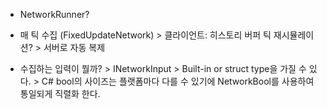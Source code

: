 - NetworkRunner? 

- 매 틱 수집 (FixedUpdateNetwork) > 클라이언트: 히스토리 버퍼  틱 재시뮬레이션? > 서버로 자동 복제 

- 수집하는 입력이 뭘까? > INetworkInput > Built-in or struct type을 가질 수 있다. > C# bool의 사이즈는 플랫폼마다 다를 수 있기에 NetworkBool를 사용하여 통일되게 직렬화 한다.